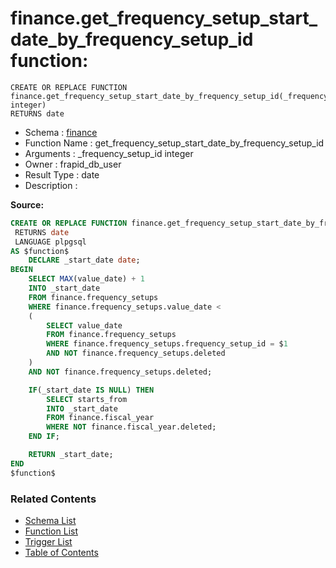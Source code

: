 # finance.get_frequency_setup_start_date_by_frequency_setup_id function:

```plpgsql
CREATE OR REPLACE FUNCTION finance.get_frequency_setup_start_date_by_frequency_setup_id(_frequency_setup_id integer)
RETURNS date
```
* Schema : [finance](../../schemas/finance.md)
* Function Name : get_frequency_setup_start_date_by_frequency_setup_id
* Arguments : _frequency_setup_id integer
* Owner : frapid_db_user
* Result Type : date
* Description : 


**Source:**
```sql
CREATE OR REPLACE FUNCTION finance.get_frequency_setup_start_date_by_frequency_setup_id(_frequency_setup_id integer)
 RETURNS date
 LANGUAGE plpgsql
AS $function$
    DECLARE _start_date date;
BEGIN
    SELECT MAX(value_date) + 1 
    INTO _start_date
    FROM finance.frequency_setups
    WHERE finance.frequency_setups.value_date < 
    (
        SELECT value_date
        FROM finance.frequency_setups
        WHERE finance.frequency_setups.frequency_setup_id = $1
		AND NOT finance.frequency_setups.deleted
    )
	AND NOT finance.frequency_setups.deleted;

    IF(_start_date IS NULL) THEN
        SELECT starts_from 
        INTO _start_date
        FROM finance.fiscal_year
		WHERE NOT finance.fiscal_year.deleted;
    END IF;

    RETURN _start_date;
END
$function$

```

### Related Contents
* [Schema List](../../schemas.md)
* [Function List](../../functions.md)
* [Trigger List](../../triggers.md)
* [Table of Contents](../../README.md)

